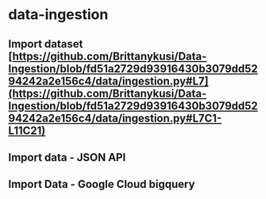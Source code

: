 # data-ingestion

## Import dataset [https://github.com/Brittanykusi/Data-Ingestion/blob/fd51a2729d93916430b3079dd5294242a2e156c4/data/ingestion.py#L7](https://github.com/Brittanykusi/Data-Ingestion/blob/fd51a2729d93916430b3079dd5294242a2e156c4/data/ingestion.py#L7C1-L11C21)

## Import data - JSON API

## Import Data - Google Cloud bigquery

